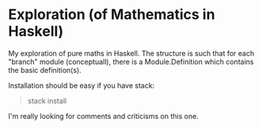 # Exploration (of Mathematics in Haskell)

My exploration of pure maths in Haskell. The structure
is such that for each "branch" module (conceptuall),
there is a Module.Definition which contains the basic
definition(s).

Installation should be easy if you have stack:

> stack install

I'm really looking for comments and criticisms on this one.
